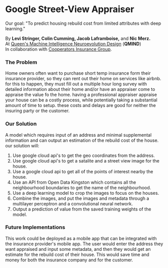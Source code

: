 # Google Street-View Appraiser
Our goal: "To predict housing rebuild cost from limited attributes with deep learning."

By <b>Levi Stringer, Colin Cumming, Jacob Laframboise,</b> and <b>Nic Merz.</b> <br/>
At <u>Queen's Machine Intelligence Neuroevolution Design</u> (<b>QMIND</b>)<br/>
In collaboration with <u>Cooperators Insurance Group</u>.

### The Problem
Home owners often want to purchase short temp insurance form their insurance provider, 
so they can rent out their home on services like airbnb. for this to happen, they must 
fill out a multiple hour long survey with detailed information about their home and/or
have an appraiser come to appraise the value fo the home. having a professional appraiser
appraise your house can be a costly process, while potentially taking a substantial amount of time 
to setup. these costs and delays are good for neither the insuring party or the customer.

### Our Solution
A model which requires input of an address and minimal supplemental information and can
output an estimation of the rebuild cost of the house. 
our solution will:

1. Use google cloud api's to get the geo coordinates from the address.
2. Use google cloud api's to get a satalite and a street view image for the house. 
3. Use a google cloud api to get all of the points of interest nearby the house. 
4. Use an API from Open Data Kingston which contains all the neighbourhood boundaries to get the name of the neighbourhood.
5. Use a deep learning model to crop the images to focus on the houses. 
6. Combine the images, and put the images and metadata through a multilayer perceptron and a convolutional neural network. 
7. Output a prediction of value from the saved training weights of the model. 

### Future Implementations
This work could be deployed as a mobile app that can be integrated with the insurance provider's mobile app.
The user would enter the address they want appraised and input some metadata, and then they would get an estimate for the 
rebuild cost of their house. This would save time and money for both the insurance company and for the customer. 



